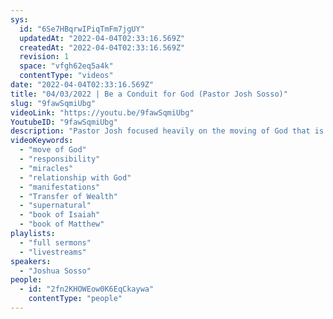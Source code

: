 ```yaml
---
sys:
  id: "6Se7HBqrwIPiqTmFm7jgUY"
  updatedAt: "2022-04-04T02:33:16.569Z"
  createdAt: "2022-04-04T02:33:16.569Z"
  revision: 1
  space: "vfgh62eq5a4k"
  contentType: "videos"
date: "2022-04-04T02:33:16.569Z"
title: "04/03/2022 | Be a Conduit for God (Pastor Josh Sosso)"
slug: "9fawSqmiUbg"
videoLink: "https://youtu.be/9fawSqmiUbg"
YoutubeID: "9fawSqmiUbg"
description: "Pastor Josh focused heavily on the moving of God that is coming very soon and getting prepared for it. The blessings God has promised us are a responsibility God gives us to see if we will obey. God can't use us in the miraculous if we don't obey him in our everyday lives. Our relationship with God will determine how everything manifests in our lives. Take time to grow your relationship with God so you can experience the supernatural!"
videoKeywords:
  - "move of God"
  - "responsibility"
  - "miracles"
  - "relationship with God"
  - "manifestations"
  - "Transfer of Wealth"
  - "supernatural"
  - "book of Isaiah"
  - "book of Matthew"
playlists:
  - "full sermons"
  - "livestreams"
speakers:
  - "Joshua Sosso"
people:
  - id: "2fn2KHOWEow0K6EqCkaywa"
    contentType: "people"
---
```

